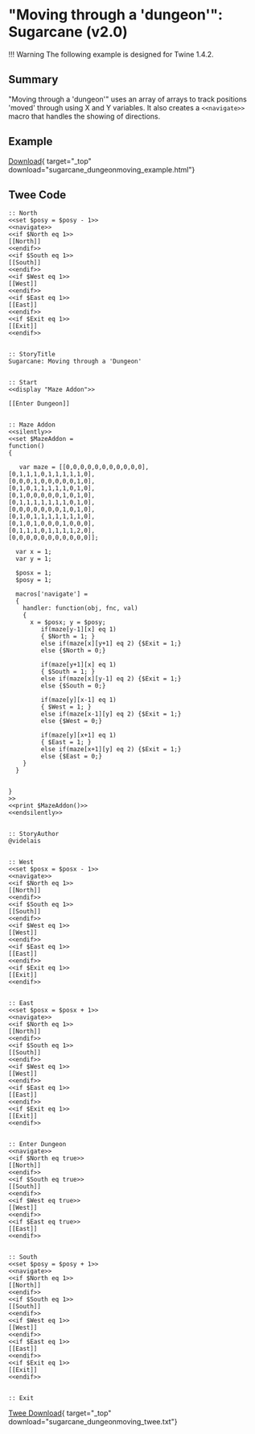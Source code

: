 # "Moving through a 'dungeon'": Sugarcane (v2.0)

!!! Warning
    The following example is designed for Twine 1.4.2.

## Summary

"Moving through a 'dungeon'" uses an array of arrays to track positions 'moved' through using X and Y variables. It also creates a `<<navigate>>` macro that handles the showing of directions.

## Example

[Download](sugarcane_dungeonmoving_example.html){ target="_top" download="sugarcane_dungeonmoving_example.html"}

## Twee Code

```twee
:: North
<<set $posy = $posy - 1>>
<<navigate>>
<<if $North eq 1>>
[[North]]
<<endif>>
<<if $South eq 1>>
[[South]]
<<endif>>
<<if $West eq 1>>
[[West]]
<<endif>>
<<if $East eq 1>>
[[East]]
<<endif>>
<<if $Exit eq 1>>
[[Exit]]
<<endif>>


:: StoryTitle
Sugarcane: Moving through a 'Dungeon'


:: Start
<<display "Maze Addon">>

[[Enter Dungeon]]


:: Maze Addon
<<silently>>
<<set $MazeAddon =
function()
{
  
   var maze = [[0,0,0,0,0,0,0,0,0,0,0],
[0,1,1,1,0,1,1,1,1,1,0],
[0,0,0,1,0,0,0,0,0,1,0],
[0,1,0,1,1,1,1,1,0,1,0],
[0,1,0,0,0,0,0,1,0,1,0],
[0,1,1,1,1,1,1,1,0,1,0],
[0,0,0,0,0,0,0,1,0,1,0],
[0,1,0,1,1,1,1,1,1,1,0],
[0,1,0,1,0,0,0,1,0,0,0],
[0,1,1,1,0,1,1,1,1,2,0],
[0,0,0,0,0,0,0,0,0,0,0]];

  var x = 1;
  var y = 1;
  
  $posx = 1;
  $posy = 1;
  
  macros['navigate'] =
  {
    handler: function(obj, fnc, val)
    {
      x = $posx; y = $posy;
         if(maze[y-1][x] eq 1)
         { $North = 1; }
         else if(maze[x][y+1] eq 2) {$Exit = 1;}
         else {$North = 0;}

         if(maze[y+1][x] eq 1)
         { $South = 1; }
         else if(maze[x][y-1] eq 2) {$Exit = 1;}
         else {$South = 0;}

         if(maze[y][x-1] eq 1)
         { $West = 1; }
         else if(maze[x-1][y] eq 2) {$Exit = 1;}
         else {$West = 0;}

         if(maze[y][x+1] eq 1)
         { $East = 1; }
         else if(maze[x+1][y] eq 2) {$Exit = 1;}
         else {$East = 0;}
    }
  }


}
>>
<<print $MazeAddon()>>
<<endsilently>>


:: StoryAuthor
@videlais


:: West
<<set $posx = $posx - 1>>
<<navigate>>
<<if $North eq 1>>
[[North]]
<<endif>>
<<if $South eq 1>>
[[South]]
<<endif>>
<<if $West eq 1>>
[[West]]
<<endif>>
<<if $East eq 1>>
[[East]]
<<endif>>
<<if $Exit eq 1>>
[[Exit]]
<<endif>>


:: East
<<set $posx = $posx + 1>>
<<navigate>>
<<if $North eq 1>>
[[North]]
<<endif>>
<<if $South eq 1>>
[[South]]
<<endif>>
<<if $West eq 1>>
[[West]]
<<endif>>
<<if $East eq 1>>
[[East]]
<<endif>>
<<if $Exit eq 1>>
[[Exit]]
<<endif>>


:: Enter Dungeon
<<navigate>>
<<if $North eq true>>
[[North]]
<<endif>>
<<if $South eq true>>
[[South]]
<<endif>>
<<if $West eq true>>
[[West]]
<<endif>>
<<if $East eq true>>
[[East]]
<<endif>>


:: South
<<set $posy = $posy + 1>>
<<navigate>>
<<if $North eq 1>>
[[North]]
<<endif>>
<<if $South eq 1>>
[[South]]
<<endif>>
<<if $West eq 1>>
[[West]]
<<endif>>
<<if $East eq 1>>
[[East]]
<<endif>>
<<if $Exit eq 1>>
[[Exit]]
<<endif>>


:: Exit

```

[Twee Download](sugarcane_dungeonmoving_twee.txt){ target="_top" download="sugarcane_dungeonmoving_twee.txt"}
